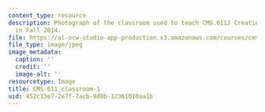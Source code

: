 ```yaml
---
content_type: resource
description: Photograph of the classroom used to teach CMS.611J Creating Video Games
  in Fall 2014.
file: https://ol-ocw-studio-app-production.s3.amazonaws.com/courses/cms-611j-creating-video-games-fall-2014/452c13e72e7f7acb9d8b12361010aa1b_CMS-611_classroom-1.jpg
file_type: image/jpeg
image_metadata:
  caption: ''
  credit: ''
  image-alt: ''
resourcetype: Image
title: CMS-611_classroom-1
uid: 452c13e7-2e7f-7acb-9d8b-12361010aa1b
---
```

